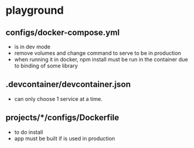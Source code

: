# playground

## configs/docker-compose.yml
- is in dev mode
- remove volumes and change command to serve to be in production
- when running it in docker, npm install must be run in the container due to binding of some library

## .devcontainer/devcontainer.json
- can only choose 1 service at a time.

## projects/*/configs/Dockerfile
- to do install
- app must be built if is used in production

